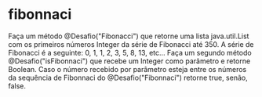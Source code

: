# fibonnaci
Faça um método @Desafio("Fibonacci") que retorne uma lista java.util.List com os primeiros números Integer da série de Fibonacci até 350.  A série de Fibonacci é a seguinte: 0, 1, 1, 2, 3, 5, 8, 13, etc…  Faça um segundo método @Desafio("isFibonnaci") que recebe um Integer como parâmetro e retorne Boolean. Caso o número recebido por parâmetro esteja entre os números da sequência de Fibonnaci do @Desafio("Fibonnaci") retorne true, senão, false.

